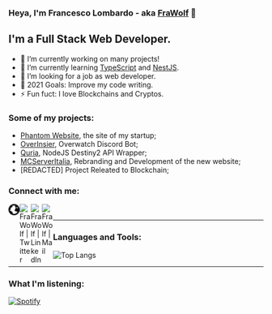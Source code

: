 ### Heya, I'm Francesco Lombardo - aka [FraWolf][website] 👋

## I'm a Full Stack Web Developer.

- 🔭 I’m currently working on many projects!
- 🌱 I’m currently learning [TypeScript](https://www.typescriptlang.org/) and [NestJS](https://nestjs.com/).
- 💼 I’m looking for a job as web developer.
- 🥅 2021 Goals: Improve my code writing.
- ⚡ Fun fuct: I love Blockchains and Cryptos.

### Some of my projects:
- [Phantom Website](https://phantomsec.dev), the site of my startup;
- [OverInsier](https://top.gg/bot/768147122901876827), Overwatch Discord Bot;
- [Quria](https://www.npmjs.com/package/quria), NodeJS Destiny2 API Wrapper;
- [MCServerItalia](https://mcserveritalia.it), Rebranding and Development of the new website;
- [REDACTED] Project Releated to Blockchain;

### Connect with me:

[<img align="left" alt="FraWolf | Website" width="22px" style="fill: red;" src="https://raw.githubusercontent.com/iconic/open-iconic/master/svg/globe.svg" />][website]
[<img align="left" alt="FraWolf | Twitter" width="22px" src="https://cdn.jsdelivr.net/npm/simple-icons@v3/icons/twitter.svg" />][twitter]
[<img align="left" alt="FraWolf | LinkedIn" width="22px" src="https://cdn.jsdelivr.net/npm/simple-icons@v3/icons/linkedin.svg" />][linkedin]
[<img align="left" alt="FraWolf | Mail" width="22px" src="https://cdn.jsdelivr.net/npm/simple-icons@v3/icons/gmail.svg" />][mail]

<br />

---

### Languages and Tools:

![Top Langs](https://github-readme-stats.vercel.app/api/top-langs/?username=frawolf&layout=compact)

---

### What I'm listening:

[![Spotify](https://now-playing.frawolf.it/api/spotify-playing)](https://open.spotify.com/user/8ah613z3pejhnn3uvwhqy8hvb)

[website]: https://phantomsec.dev
[twitter]: https://twitter.com/FraWolf__
[linkedin]: https://www.linkedin.com/in/francesco-lombardo-454988163/
[mail]: mailto:frawolf@outlook.it
